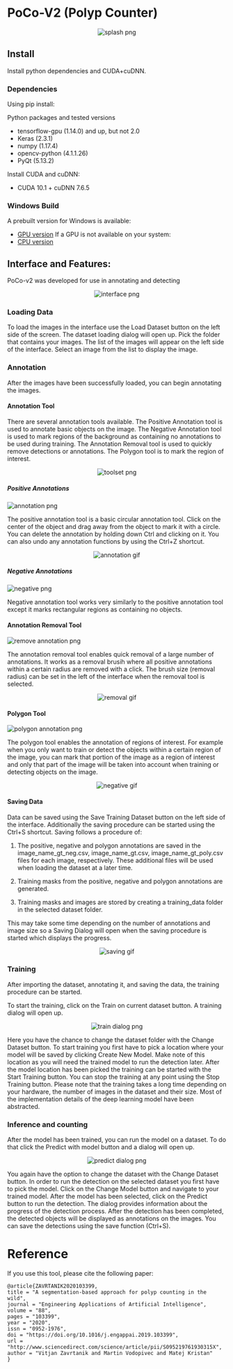 # PoCo-V2 (Polyp Counter)

<p align="center">
  <img src="./readme_res/splash.png" alt="splash png" />
</p>

## Install

Install python dependencies and CUDA+cuDNN.

### Dependencies
Using pip install:

Python packages and tested versions
* tensorflow-gpu (1.14.0) and up, but not 2.0
* Keras (2.3.1)
* numpy (1.17.4)
* opencv-python (4.1.1.26)
* PyQt (5.13.2)

Install CUDA and cuDNN:
 * CUDA 10.1 + cuDNN 7.6.5

### Windows Build
A prebuilt version for Windows is available:
* [GPU version](https://drive.google.com/file/d/1XgNJTviLW2RtlKgaVY43PoU1t3EAgoDE)
If a GPU is not available on your system:
* [CPU version](https://drive.google.com/open?id=1ddzgBy9tcwkt361P7Y4rQqlPCKG1gunG)

## Interface and Features:
PoCo-v2 was developed for use in annotating and detecting 
<p align="center">
  <img src="./readme_res/interface.png" alt="interface png" />
</p>


### Loading Data
To load the images in the interface use the Load Dataset button on the left side of the screen. The dataset loading 
dialog will open up. Pick the folder that contains your images. The list of the images will appear on the left side of 
the interface. Select an image from the list to display the image.

### Annotation
After the images have been successfully loaded, you can begin annotating the images.

#### Annotation Tool
There are several annotation tools available. The Positive Annotation tool is used to annotate basic objects on the 
image. The Negative Annotation tool is used to mark regions of the background as containing no annotations to be used 
during training. The Annotation Removal tool is used to quickly remove detections or annotations. The Polygon tool is 
to mark the region of interest.

<p align="center">
  <img src="./readme_res/toolset.png" alt="toolset png" />
</p>

##### Positive Annotations
<p align="left">
  <img src="./readme_res/annotation_plus.png" alt="annotation png" />
</p>


The positive annotation tool is a basic circular annotation tool. Click on the center of the object and drag away 
from the object to mark it with a circle. You can delete the annotation by holding down Ctrl and clicking on it. You can
 also undo any annotation functions by using the Ctrl+Z shortcut.
 

<p align="center">
  <img src="./readme_res/annotation.gif" alt="annotation gif" />
</p>


##### Negative Annotations
<p align="left">
  <img src="./readme_res/annotation_minus.png" alt="negative png" />
</p>

Negative annotation tool works very similarly to the positive annotation tool except it marks rectangular regions as 
containing no objects.
#### Annotation Removal Tool
<p align="left">
  <img src="./readme_res/annotation_delete.png" alt="remove annotation png" />
</p>


The annotation removal tool enables quick removal of a large number of annotations. It works as a removal brusih where 
all positive annotations within a certain radius are removed with a click. The brush size (removal radius) can be set in
 the left of the interface when the removal tool is selected.

<p align="center">
  <img src="./readme_res/removal.gif" alt="removal gif" />
</p>

 
#### Polygon Tool
<p align="left">
  <img src="./readme_res/poly_tool.png" alt="polygon annotation png" />
</p>

The polygon tool enables the annotation of regions of interest. For example when you only want to train or detect the 
objects within a certain region of the image, you can mark that portion of the image as a region of interest and only 
that part of the image will be taken into account when training or detecting objects on the image.

<p align="center">
  <img src="./readme_res/poly.gif" alt="negative gif" />
</p>


#### Saving Data
Data can be saved using the Save Training Dataset button on the left side of the interface.
Additionally the saving procedure can be started using the Ctrl+S shortcut. Saving follows a procedure of:

1. The positive, negative and polygon annotations are saved in the image_name_gt_neg.csv, image_name_gt.csv, 
image_name_gt_poly.csv files for each image, respectively. These additional files will be used when loading the dataset 
at a later time.

2. Training masks from the positive, negative and polygon annotations are generated.

3. Training masks and images are stored by creating a training_data folder in the selected dataset folder.

This may take some time depending on the number of annotations and image size so a Saving Dialog will open when the 
saving procedure is started which displays the progress.
<p align="center">
  <img src="./readme_res/saving.gif" alt="saving gif" />
</p>


### Training
After importing the dataset, annotating it, and saving the data, the training procedure can be started.

To start the training, click on the Train on current dataset button. A training dialog will open up.

<p align="center">
  <img src="./readme_res/train_dialog.png" alt="train dialog png" />
</p>

 
Here you have the chance to change the dataset folder with the Change Dataset button. To start training you first have 
to pick a location where your model will be saved by clicking Create New Model. Make note of this location as you will 
need the trained model to run the detection later. After the model location has been picked the training can be started
 with the Start Training button. You can stop the training at any point using the Stop 
Training button. Please note that the training takes a long time depending on your hardware, the number of images in 
the dataset and their size. Most of the implementation details of the deep learning model have been abstracted. 

### Inference and counting
After the model has been trained, you can run the model on a dataset. To do that click the Predict with model button 
and a dialog will open up.

<p align="center">
  <img src="./readme_res/predict.png" alt="predict dialog png" />
</p>


You again have the option to change the dataset with the Change Dataset button. In order to run the detection on the 
selected dataset you first have to pick the model. Click on the Change Model button and navigate to your trained model. 
After the model has been selected, click on the Predict button to run the detection. The dialog provides information 
about the progress of the detection process. After the detection has been completed, the detected objects will be 
displayed as annotations on the images. You can save the detections using the save function (Ctrl+S).

# Reference
If you use this tool, please cite the following paper:
```
@article{ZAVRTANIK2020103399,
title = "A segmentation-based approach for polyp counting in the wild",
journal = "Engineering Applications of Artificial Intelligence",
volume = "88",
pages = "103399",
year = "2020",
issn = "0952-1976",
doi = "https://doi.org/10.1016/j.engappai.2019.103399",
url = "http://www.sciencedirect.com/science/article/pii/S095219761930315X",
author = "Vitjan Zavrtanik and Martin Vodopivec and Matej Kristan"
}
```
